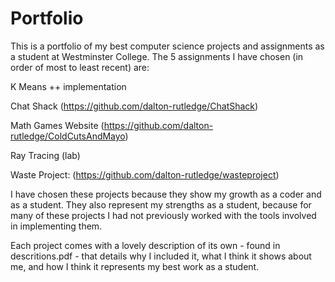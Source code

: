 # Portfolio
This is a portfolio of my best computer science projects and assignments as a student at Westminster College. The 5 assignments I have chosen (in order of most to least recent) are:

K Means ++ implementation

Chat Shack (https://github.com/dalton-rutledge/ChatShack)

Math Games Website (https://github.com/dalton-rutledge/ColdCutsAndMayo)

Ray Tracing (lab)

Waste Project: (https://github.com/dalton-rutledge/wasteproject)


I have chosen these projects because they show my growth as a coder and as a student. They also represent my strengths as a student, because for many of these projects I had not previously worked with the tools involved in implementing them. 

Each project comes with a lovely description of its own - found in descritions.pdf - that details why I included it, what I think it shows about me, and how I think it represents my best work as a student. 
